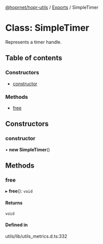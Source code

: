[@hoprnet/hopr-utils](../README.md) / [Exports](../modules.md) / SimpleTimer

# Class: SimpleTimer

Represents a timer handle.

## Table of contents

### Constructors

- [constructor](SimpleTimer.md#constructor)

### Methods

- [free](SimpleTimer.md#free)

## Constructors

### constructor

• **new SimpleTimer**()

## Methods

### free

▸ **free**(): `void`

#### Returns

`void`

#### Defined in

utils/lib/utils_metrics.d.ts:332
